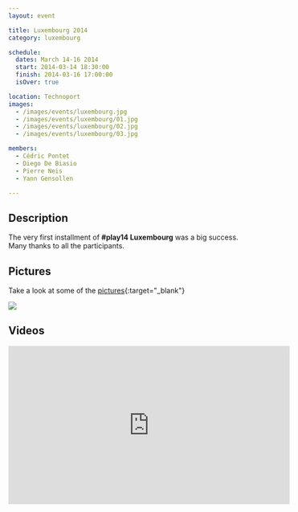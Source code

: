 ```yaml
---
layout: event

title: Luxembourg 2014
category: luxembourg

schedule:
  dates: March 14-16 2014
  start: 2014-03-14 18:30:00
  finish: 2014-03-16 17:00:00
  isOver: true

location: Technoport
images:
  - /images/events/luxembourg.jpg
  - /images/events/luxembourg/01.jpg
  - /images/events/luxembourg/02.jpg
  - /images/events/luxembourg/03.jpg

members:
  - Cédric Pontet
  - Diego De Biasio
  - Pierre Neis
  - Yann Gensollen

---
```


## Description
The very first installment of **#play14 Luxembourg** was a big success.  
Many thanks to all the participants.

## Pictures

Take a look at some of the [pictures](https://goo.gl/photos/1oik1fXUA4JuywC46){:target="_blank"}

<a href='https://goo.gl/photos/1oik1fXUA4JuywC46' target="_blank">
  <img src='https://lh3.googleusercontent.com/C2qitewYozeib_JP2Yqv4TQ_uLeT3JeV2TsqbOiNHug9G0p3nPioGe_sLYYYeOZIOUxFjqxsHv6XeaQRTGBuSCFGnLSiQaFf3JNhqpW8wSc_8Fw_wn96P17oOxIbBNqP5SI7GA' />
</a>

## Videos

<iframe width="560" height="315" src="https://www.youtube.com/embed/videoseries?list=PL6VQoC829PV1Jt7perWHR0YaIGvcxzove" frameborder="0" allowfullscreen></iframe>